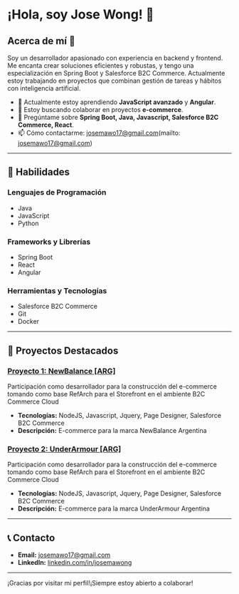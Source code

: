 # ¡Hola, soy Jose Wong! 👋

## Acerca de mí 🚀

Soy un desarrollador apasionado con experiencia en backend y frontend. Me encanta crear soluciones eficientes y robustas, y tengo una especialización en Spring Boot y Salesforce B2C Commerce. Actualmente estoy trabajando en proyectos que combinan gestión de tareas y hábitos con inteligencia artificial.

- 🌱 Actualmente estoy aprendiendo **JavaScript avanzado** y **Angular**.
- 👯 Estoy buscando colaborar en proyectos **e-commerce**.
- 💬 Pregúntame sobre **Spring Boot, Java, Javascript, Salesforce B2C Commerce, React**.
- 📫 Cómo contactarme: josemawo17@gmail.com(mailto: josemawo17@gmail.com)

---

## 🚀 Habilidades

### Lenguajes de Programación

- Java
- JavaScript
- Python

### Frameworks y Librerías

- Spring Boot
- React
- Angular

### Herramientas y Tecnologías

- Salesforce B2C Commerce
- Git
- Docker

---

## 📂 Proyectos Destacados

### [Proyecto 1: NewBalance [ARG] ](https://www.newbalance.com.ar/)

Participación como desarrollador para la construcción del e-commerce tomando como base RefArch para el Storefront en el ambiente B2C Commerce Cloud

- **Tecnologías:** NodeJS, Javascript, Jquery, Page Designer, Salesforce B2C Commerce
- **Descripción:** E-commerce para la marca NewBalance Argentina

### [Proyecto 2: UnderArmour [ARG] ](https://www.underarmour.com.ar/)

Participación como desarrollador para la construcción del e-commerce tomando como base RefArch para el Storefront en el ambiente B2C Commerce Cloud

- **Tecnologías:** NodeJS, Javascript, Jquery, Page Designer, Salesforce B2C Commerce
- **Descripción:** E-commerce para la marca UnderArmour Argentina

---

## 📞 Contacto

- **Email:** [josemawo17@gmail.com](josemawo17@gmail.com)
- **LinkedIn:** [linkedin.com/in/josemawong](https://www.linkedin.com/in/josemawong/)

---

¡Gracias por visitar mi perfil!¡Siempre estoy abierto a colaborar!
